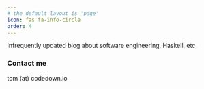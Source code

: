 ```yaml
---
# the default layout is 'page'
icon: fas fa-info-circle
order: 4
---
```


Infrequently updated blog about software engineering, Haskell, etc.

### Contact me

tom (at) codedown.io
